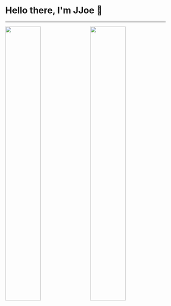 # Hello there, I'm JJoe 👋

---

<img align="left" width="47%" src="https://github-readme-stats.vercel.app/api?username=JJoeDev&show_icons=true&theme=merko" />

<img align="right" width="47%" src="https://github-readme-stats.vercel.app/api/top-langs/?username=JJoeDev&layout=compact" />
